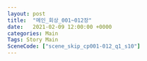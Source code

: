 ```yaml
---
layout: post
title:  "메인_회상_001~012장"
date:   2021-02-09 12:00:00 +0000
categories: Main
Tags: Story Main
SceneCode: ["scene_skip_cp001-012_q1_s10"]
---
```

